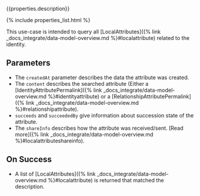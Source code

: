 {{properties.description}}

{% include properties_list.html %}

This use-case is intended to query all [LocalAttributes]({% link _docs_integrate/data-model-overview.md %}#localattribute)
related to the identity.

## Parameters

- The `createdAt` parameter describes the data the attribute was created.
- The `content` describes the searched attribute (Either a [IdentityAttributePermalink]({% link _docs_integrate/data-model-overview.md %}#identityattribute)
  or a [RelationshipAttributePermalink]({% link _docs_integrate/data-model-overview.md %}#relationshipattribute).
- `succeeds` and `succeededBy` give information about succession state of the attribute.
- The `shareInfo` describes how the attribute was received/sent. [Read more]({% link _docs_integrate/data-model-overview.md %}#localattributeshareinfo).

## On Success

- A list of [LocalAttributes]({% link _docs_integrate/data-model-overview.md %}#localattribute) is returned that matched the description.
